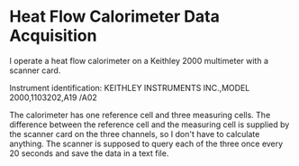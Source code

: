 # Heat Flow Calorimeter Data Acquisition

I operate a heat flow calorimeter on a Keithley 2000 multimeter with a scanner card.

Instrument identification: KEITHLEY INSTRUMENTS INC.,MODEL 2000,1103202,A19  /A02

The calorimeter has one reference cell and three measuring cells. The difference between the reference cell and the measuring cell is supplied by the scanner card on the three channels, so I don't have to calculate anything. The scanner is supposed to query each of the three once every 20 seconds and save the data in a text file. 
